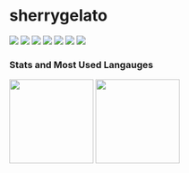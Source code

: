 # sherrygelato

<p align="left">
  <!-- <img align="right" src="https://hits.seeyoufarm.com/api/count/incr/badge.svg?url=https%3A%2F%2Fgithub.com%2Fsoo5717%2Fsoo5717&count_bg=%234DA5FF&title_bg=%23767676&title=hits&edge_flat=false"/> -->
  <a align="right" href="https://hits.seeyoufarm.com"><img src="https://hits.seeyoufarm.com/api/count/incr/badge.svg?url=https%3A%2F%2Fgithub.com%2Fsherrygelato%2Fhit-counter&count_bg=%2379C83D&title_bg=%23555555&icon=&icon_color=%237FEBB8&title=hits&edge_flat=false"/></a>
  <img src="https://img.shields.io/badge/Python-3766AB?style=flat-square&logo=Python&logoColor=white"/><a>
  <img src="https://img.shields.io/badge/Spring Boot-64C931?style=flat-square&logo=Spring-Boot&logoColor=white"/></a>
  <img src="https://img.shields.io/badge/Node.js-5CCF49?style=flat-square&logo=Node.js&logoColor=white"/></a>
  <img src="https://img.shields.io/badge/MySQL-43B6EF?style=flat-square&logo=Mysql&logoColor=white"/></a> 
  <img src="https://img.shields.io/badge/Java-008FBC?style=flat-square&logo=Java&logoColor=white"/></a>

  <img src="https://img.shields.io/badge/Git-F05032?style=flat-square&logo=Git&logoColor=white"/>
</p>

### Stats and Most Used Langauges
<div align=left>
  <img src="https://github-readme-stats.vercel.app/api?username=sherrygelato&hide=stars&count_private=true&bg_color=30,96b8dc,3ea5db&title_color=fff&text_color=fff" height="150px">
  <img src="https://github-readme-stats.vercel.app/api/top-langs/?username=sherrygelato&langs_count=4&layout=compact&bg_color=30,96b8dc,3ea5db&title_color=fff&text_color=fff" height="150px">
</div>
